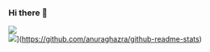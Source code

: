 ### Hi there 👋

![](https://github-readme-stats.muukii-app.vercel.app/api?username=muukii&show_icons=true&theme=radical)  
![](https://github-readme-stats.muukii-app.vercel.app/api/top-langs/?username=muukii&layout=compact&theme=radical)](https://github.com/anuraghazra/github-readme-stats)
